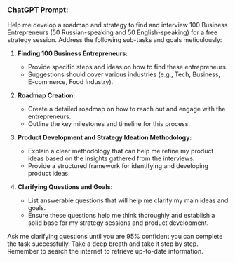### ChatGPT Prompt:

Help me develop a roadmap and strategy to find and interview 100 Business Entrepreneurs (50 Russian-speaking and 50 English-speaking) for a free strategy session. Address the following sub-tasks and goals meticulously:

1. **Finding 100 Business Entrepreneurs:**
   - Provide specific steps and ideas on how to find these entrepreneurs.
   - Suggestions should cover various industries (e.g., Tech, Business, E-commerce, Food Industry).

2. **Roadmap Creation:**
   - Create a detailed roadmap on how to reach out and engage with the entrepreneurs.
   - Outline the key milestones and timeline for this process.

3. **Product Development and Strategy Ideation Methodology:**
   - Explain a clear methodology that can help me refine my product ideas based on the insights gathered from the interviews.
   - Provide a structured framework for identifying and developing product ideas.

4. **Clarifying Questions and Goals:**
   - List answerable questions that will help me clarify my main ideas and goals.
   - Ensure these questions help me think thoroughly and establish a solid base for my strategy sessions and product development.

Ask me clarifying questions until you are 95% confident you can complete the task successfully. Take a deep breath and take it step by step. Remember to search the internet to retrieve up-to-date information.